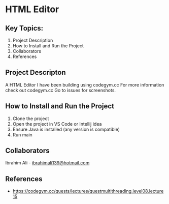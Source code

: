 # HTML Editor

## Key Topics:
1. Project Description  
2. How to Install and Run the Project
3. Collaborators
4. References

## Project Descripton
A HTML Editor I have been building using codegym.cc For more information check out codegym.cc Go to issues for screenshots.

## How to Install and Run the Project
1. Clone the project
2. Open the project in VS Code or Intellij idea
3. Ensure Java is installed (any version is compatible)
4. Run main

## Collaborators  
Ibrahim Ali - ibrahimali139@hotmail.com  

## References
- https://codegym.cc/quests/lectures/questmultithreading.level08.lecture15
